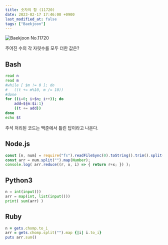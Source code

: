 ```yaml
---
title: 숫자의 합 (11720)
date: 2023-02-17 17:46:00 +0900
last_modified_at: false
tags: ["Baekjoon"]
---
```


![Baekjoon No.11720](https://cdn.jsdelivr.net/gh/kimzuni/cdn/blog/baekjoon-11720.png)

주어진 수의 각 자릿수를 모두 더한 값은?

## Bash

```bash
read n
read m
#while [ $m != 0 ]; do
#	((t += m%10, m /= 10))
#done
for ((i=0; i<$n; i++)); do
	add=${m:$i:1}
	((t += add))
done
echo $t
```

주석 처리된 코드는 백준에서 틀린 답이라고 나온다.

## Node.js

```javascript
const [n, num] = require("fs").readFileSync(0).toString().trim().split("\n");
const arr = num.split("").map(Number);
console.log( arr.reduce((r, x, i) => { return r+x; }) );
```

## Python3

```python
n = int(input())
arr = map(int, list(input()))
print( sum(arr) )
```

## Ruby

```ruby
n = gets.chomp.to_i
arr = gets.chomp.split("").map {|i| i.to_i}
puts arr.sum()
```
